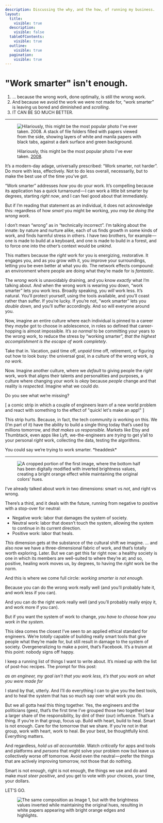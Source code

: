 ```yaml
---
description: Discussing the why, and the how, of running my business.
layout:
  title:
    visible: true
  description:
    visible: false
  tableOfContents:
    visible: true
  outline:
    visible: true
  pagination:
    visible: true
---
```


# "Work smarter" isn't enough.

1. … because the wrong work, done optimally, is still the wrong work.
2. And because we avoid the work we were not made for, “work smarter” is leaving us bored and diminished and _scrolling_.
3. IT CAN BE SO MUCH BETTER.

***

<figure><img src="https://images.squarespace-cdn.com/content/v1/5990d0a46f4ca37e4c9886bc/1506102131386-WNZ82Q3MH9KFW4CX7YSG/2752095700_91c9a9d0f3_o.jpg" alt="Hilariously, this might be the most popular photo I&#x27;ve ever taken. 2008. A stack of file folders filled with papers viewed from the side, showing layers of white and manila papers with black tabs, against a dark surface and green background."><figcaption><p>Hilariously, this might be the most popular photo I've ever taken. <a href="https://www.flickr.com/photos/isaacbowen/2752095700">2008</a>.</p></figcaption></figure>

It’s a modern-day adage, universally prescribed: “Work smarter, not harder”. Do more with less, effectively. Not to do less overall, necessarily, but to make the best use of the time you’ve got.

“Work smarter” addresses _how_ you do your work. It’s compelling because its application has a quick turnaround — I can work a little bit smarter by degrees, starting _right now_, and I can feel good about that immediately.

But if I’m reading that statement as an individual, it does not acknowledge this: regardless of how _smart_ you might be working, _you may be doing the wrong work_.

I don’t mean “wrong” as in “technically incorrect”. I’m talking about the innate: by nature and nurture alike, each of us finds growth in some kinds of work, and finds harmful stress in others. I have two brothers, for example — one is made to build at a keyboard, and one is made to build in a forest, and to force one into the other’s context would be _unkind_.

This matters because the _right_ work for you is energizing, restorative. It engages you, and as you grow with it, you improve your surroundings, letting you be even better at what you do. The network effects compound: an environment where people are doing what they’re made for is _fantastic_.

The _wrong_ work is unavoidably draining, and you know _exactly_ what I’m talking about. And when the wrong work is wearing you down, “work smarter” lets you work less. Broadly speaking, you _will_ work less. It’s natural. You’ll protect yourself, using the tools available, and you’ll coast rather than suffer. If you’re lucky. If you’re not, “work smarter” lets you _double down_, and you’ll suffer accordingly. And so will everyone around you.

Now, imagine an entire culture where each individual is pinned to a career they _maybe_ got to choose in adolescence, in roles so defined that career-hopping is almost impossible. It’s _so normal_ to be committing your years to the wrong work, to reduce the stress by “working smarter”, _that the highest accomplishment is the escape of work completely_.

Take that in. Vacation, paid time off, _unpaid_ time off, retirement, or figuring out how to look busy: the universal goal, in a culture of the wrong work, _is no work_.

Now. Imagine another culture, where we _default_ to giving people the _right_ work, work that aligns their talents and personalities and purposes, a culture where changing your work is _okay_ because _people_ change and that reality is _respected_. Imagine what we could _do_.

Do you see what we’re missing?

\[ a comic strip in which a couple of engineers learn of a new world problem and react with something to the effect of "quick! let's make an app!" ]

This strip hurts. Because, in fact, the tech community _is_ working on this. We (I’m part of it) have the ability to build a single thing today that’s used by millions tomorrow, and _that makes us responsible_. Markets like Etsy and Thumbtack, even apps like Lyft, we-the-engineers are _trying_ to get y’all to your personal _right_ work, collecting the data, testing the algorithms.

You could say we’re trying to work smarter. \*headdesk\*

***

<figure><img src="https://images.squarespace-cdn.com/content/v1/5990d0a46f4ca37e4c9886bc/1506103178671-BO6M7M0QQPAOGCWY96WM/image-asset.jpeg" alt="A cropped portion of the first image, where the bottom half has been digitally modified with inverted brightness values, creating a bright orange effect while maintaining the original colors&#x27; hues."><figcaption></figcaption></figure>

I’ve already talked about work in two dimensions: smart vs _not_, and right vs wrong.

There’s a third, and it deals with the future, running from negative to positive with a stop-over for neutral:

* Negative work: labor that damages the system of society.
* Neutral work: labor that doesn’t touch the system, allowing the system to continue in its current direction.
* Positive work: labor that heals.

_This_ dimension gets at the substance of the cultural shift we imagine. … and also now we have a three-dimensional fabric of work, and that’s totally worth exploring. Later. But we can get this far right now: a healthy society is one in which its members are well-suited to where they’re at; and so, positive, healing work moves us, by degrees, to having the _right_ work be the norm.

And this is where we come full circle: _working smarter is not enough._

Because you can do the wrong work really well (and you’ll probably hate it, and work less if you can).

And you can do the right work really well (and you’ll probably really enjoy it, and work more if you can).

But if you want the system of work to change, _you have to choose how you work in the system_.

This idea comes the closest I’ve seen to an applied ethical standard for engineers. We’re _totally_ capable of building really smart tools that give people what they’re made for, but still result in damage to the system of society. Overgeneralizing to make a point, that’s Facebook. It’s a truism at this point: nobody signs off happy.

I keep a running list of things I want to write about. It’s mixed up with the list of post-hoc recipes. The prompt for this post:

_as an engineer, my goal isn’t that you work less, it’s that you work on what you were made for_

I stand by that, utterly. And I’ll do everything I can to give you the best tools, and to heal the system that has so much say over what work you do.

But we all gotta heal this thing together. Yes, the engineers and the politicians (geez, that’s the first time I’ve grouped those two together) bear a larger share of the responsibility, by dint of their (our) influence. That’s a thing. If you’re in that group, focus up. Build with heart, build to heal. Smart is not enough. Care for the tomorrow that we share. If you’re not in that group, work with heart, work to heal. Be your best, be thoughtfully kind. Everything matters.

And regardless, _hold us all accountable_. Watch _critically_ for apps and tools and platforms and _persons_ that might solve your problem now but leave us collectively worse off tomorrow. Avoid even the neutral — prefer the things that are actively improving tomorrow, not those that do nothing.

Smart is not enough, right is not enough, the things we use and do and make _must steer positive_, and you get to vote with your choices, your time, your dollars.

LET’S GO.

<figure><img src="https://images.squarespace-cdn.com/content/v1/5990d0a46f4ca37e4c9886bc/1506103299524-FV312F9X7UTJUHV70TV4/image-asset.jpeg" alt="The same composition as Image 1, but with the brightness values inverted while maintaining the original hues, resulting in white papers appearing with bright orange edges and highlights."><figcaption></figcaption></figure>
